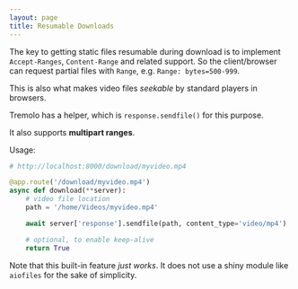 ```yaml
---
layout: page
title: Resumable Downloads
---
```


The key to getting static files resumable during download is to implement `Accept-Ranges`, `Content-Range` and related support.
So the client/browser can request partial files with `Range`, e.g. `Range: bytes=500-999`.

This is also what makes video files *seekable* by standard players in browsers.

Tremolo has a helper, which is `response.sendfile()` for this purpose.

It also supports **multipart ranges**.

Usage:

```python
# http://localhost:8000/download/myvideo.mp4

@app.route('/download/myvideo.mp4')
async def download(**server):
    # video file location
    path = '/home/Videos/myvideo.mp4'

    await server['response'].sendfile(path, content_type='video/mp4')

    # optional, to enable keep-alive
    return True
```
Note that this built-in feature *just works*.
It does not use a shiny module like `aiofiles` for the sake of simplicity.

